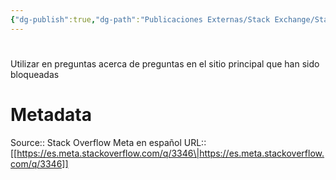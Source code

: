 ```yaml
---
{"dg-publish":true,"dg-path":"Publicaciones Externas/Stack Exchange/Stack Overflow en español/Stack Overflow en español Meta/es.meta.stackoverflow.com-3346.md","permalink":"/publicaciones-externas/stack-exchange/stack-overflow-en-espanol/stack-overflow-en-espanol-meta/es-meta-stackoverflow-com-3346/","hide":true,"noteIcon":"default","created":"2024-04-03T12:49:10.374-06:00","updated":"2024-04-05T16:44:02.778-06:00"}
---
```


# 

Utilizar en preguntas acerca de preguntas en el sitio principal que han sido bloqueadas

# Metadata
Source:: Stack Overflow Meta en español
URL:: [[https://es.meta.stackoverflow.com/q/3346\|https://es.meta.stackoverflow.com/q/3346]]

